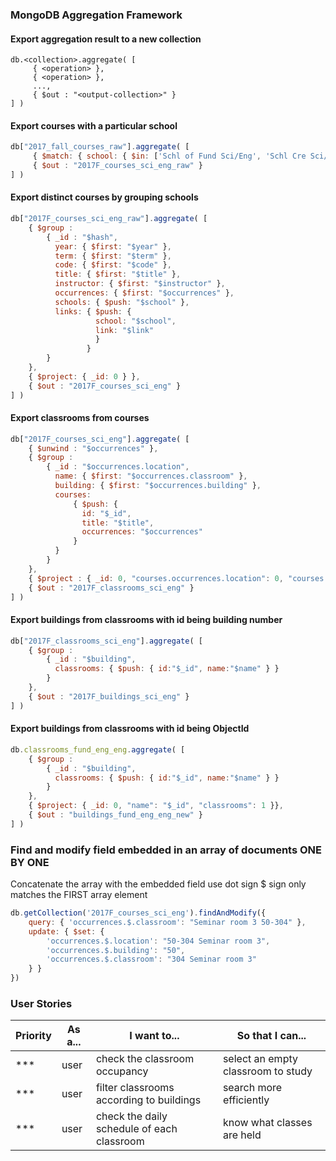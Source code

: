 ### MongoDB Aggregation Framework

#### Export aggregation result to a new collection

```
db.<collection>.aggregate( [
     { <operation> },
     { <operation> },
     ...,
     { $out : "<output-collection>" }
] )
```

#### Export courses with a particular school

```JavaScript
db["2017_fall_courses_raw"].aggregate( [
     { $match: { school: { $in: ['Schl of Fund Sci/Eng', 'Schl Cre Sci/Eng', 'Schl Adv Sci/Eng'] } } },
     { $out : "2017F_courses_sci_eng_raw" }
] )
```

#### Export distinct courses by grouping schools

```JavaScript
db["2017F_courses_sci_eng_raw"].aggregate( [
    { $group :
        { _id : "$hash",
          year: { $first: "$year" },
          term: { $first: "$term" },
          code: { $first: "$code" },
          title: { $first: "$title" },
          instructor: { $first: "$instructor" },
          occurrences: { $first: "$occurrences" },
          schools: { $push: "$school" },
          links: { $push: {
                   school: "$school",
                   link: "$link"
                   }         
                 }
        }
    },
    { $project: { _id: 0 } },
    { $out : "2017F_courses_sci_eng" }
] )
```

#### Export classrooms from courses

```JavaScript
db["2017F_courses_sci_eng"].aggregate( [
    { $unwind : "$occurrences" },
    { $group :
        { _id : "$occurrences.location",
          name: { $first: "$occurrences.classroom" },
          building: { $first: "$occurrences.building" },
          courses:
              { $push: {
                id: "$_id",
                title: "$title",
                occurrences: "$occurrences"
              }
          }
        }
    },
    { $project : { _id: 0, "courses.occurrences.location": 0, "courses.occurrences.classroom": 0, "courses.occurrences.building": 0} },
    { $out : "2017F_classrooms_sci_eng" }
] )
```

#### Export buildings from classrooms with id being building number 

```JavaScript
db["2017F_classrooms_sci_eng"].aggregate( [
    { $group :
        { _id : "$building",
          classrooms: { $push: { id:"$_id", name:"$name" } }
        }
    },
    { $out : "2017F_buildings_sci_eng" }
] )
```


#### Export buildings from classrooms with id being ObjectId

```JavaScript
db.classrooms_fund_eng_eng.aggregate( [
    { $group :
        { _id : "$building",
          classrooms: { $push: { id:"$_id", name:"$name" } }
        }
    },
    { $project: { _id: 0, "name": "$_id", "classrooms": 1 }},
    { $out : "buildings_fund_eng_eng_new" }
] )
```

### Find and modify field embedded in an array of documents ONE BY ONE

Concatenate the array with the embedded field use dot sign
$ sign only matches the FIRST array element

```JavaScript
db.getCollection('2017F_courses_sci_eng').findAndModify({
    query: { 'occurrences.$.classroom': "Seminar room 3 50-304" },
    update: { $set: { 
        'occurrences.$.location': "50-304 Seminar room 3",
        'occurrences.$.building': "50",
        'occurrences.$.classroom': "304 Seminar room 3"
    } }
})
```


### User Stories

Priority | As a... | I want to... | So that I can...
---|---|---|---
\*\*\* | user | check the classroom occupancy | select an empty classroom to study
\*\*\* | user | filter classrooms according to buildings | search more efficiently
\*\*\* | user | check the daily schedule of each classroom | know what classes are held
